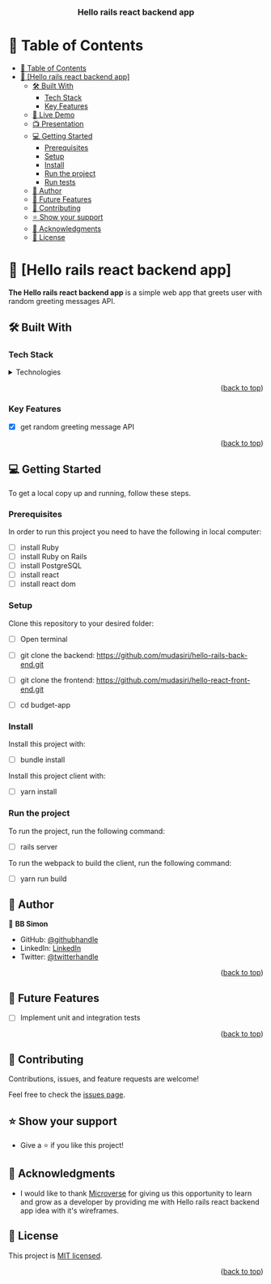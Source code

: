 <a name="readme-top"></a>

<div align="center">
  <h3><b>Hello rails react backend app</b></h3>
</div>

# 📗 Table of Contents

- [📗 Table of Contents](#-table-of-contents)
- [📖 \[Hello rails react backend app\] ](#-budget-app-)
  - [🛠 Built With ](#-built-with-)
    - [Tech Stack ](#tech-stack-)
    - [Key Features ](#key-features-)
  - [🚀 Live Demo](#live-demo)
  - [📺 Presentation ](#presentation)
  - [💻 Getting Started ](#-getting-started-)
    - [Prerequisites](#prerequisites)
    - [Setup](#setup)
    - [Install](#install)
    - [Run the project](#run-the-project)
    - [Run tests](#run-tests)
  - [👤 Author ](#-author-)
  - [🔭 Future Features ](#-future-features-)
  - [🤝 Contributing ](#-contributing-)
  - [⭐️ Show your support ](#️-show-your-support-)
  - [🙏 Acknowledgments ](#-acknowledgments-)
  - [📝 License ](#-license-)

<!-- PROJECT DESCRIPTION -->

# 📖 [Hello rails react backend app] <a name="about-project"></a>

**The Hello rails react backend app** is a simple web app that greets user with random greeting messages API.

## 🛠 Built With <a name="built-with-Ruby"></a>

### Tech Stack <a name="tech-stack"></a>

<details>
<summary>Technologies</summary>
  <ul>
    <li><a href="https://www.ruby-lang.org/en/">Ruby</a></li>
    <li><a href="https://rubyonrails.org/">Ruby on Rails</a></li>
    <li><a href="https://www.postgresql.org/">PostgreSQL</a></li>
  </ul>
</details>

<p align="right">(<a href="#readme-top">back to top</a>)</p>

<!-- Features -->

### Key Features <a name="key-features"></a>
- [x] get random greeting message API


<p align="right">(<a href="#readme-top">back to top</a>)</p>

<!-- GETTING STARTED -->

## 💻 Getting Started <a name="getting-started"></a>

To get a local copy up and running, follow these steps.

### Prerequisites

In order to run this project you need to have the following in local computer:

- [ ] install Ruby
- [ ] install Ruby on Rails
- [ ] install PostgreSQL
- [ ] install react
- [ ] install react dom

### Setup

Clone this repository to your desired folder:

- [ ] Open terminal
- [ ] git clone the backend: https://github.com/mudasiri/hello-rails-back-end.git
- [ ] git clone the frontend: https://github.com/mudasiri/hello-react-front-end.git
- [ ] cd budget-app
  

### Install

Install this project with:

 - [ ] bundle install

Install this project client with:

 - [ ] yarn install


### Run the project

To run the project, run the following command:

- [ ] rails server

To run the webpack to build the client, run the following command:

- [ ] yarn run build

<!-- AUTHORS -->

## 👤 Author <a name="authors"></a>

👤 **BB Simon**

- GitHub: [@githubhandle](https://github.com/mudasiri) 
- LinkedIn: [LinkedIn](https://www.linkedin.com/in/mudasiri/)
- Twitter: [@twitterhandle](https://twitter.com/mudasiri) 


<p align="right">(<a href="#readme-top">back to top</a>)</p>

<!-- FUTURE FEATURES -->

## 🔭 Future Features <a name="future-features"></a>

- [ ] Implement unit and integration tests

<p align="right">(<a href="#readme-top">back to top</a>)</p>

<!-- CONTRIBUTING -->

## 🤝 Contributing <a name="contributing"></a>

Contributions, issues, and feature requests are welcome!

Feel free to check the [issues page](https://github.com/mudasiri/hello-rails-back-end.git/issues).


<!-- SUPPORT -->

## ⭐️ Show your support <a name="support"></a>

- Give a ⭐️ if you like this project!


<!-- ACKNOWLEDGEMENTS -->

## 🙏 Acknowledgments <a name="acknowledgements"></a>

-  I would like to thank [Microverse](https://www.microverse.org/) for giving us this opportunity to learn and grow as a developer by providing me with Hello rails react backend app idea with it's wireframes.


<!-- LICENSE -->

## 📝 License <a name="license"></a>

This project is [MIT licensed](./LICENSE).

<p align="right">(<a href="#readme-top">back to top</a>)</p>
